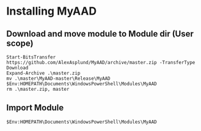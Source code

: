 # Installing MyAAD


## Download and move module to Module dir (User scope)

    Start-BitsTransfer https://github.com/AlexAsplund/MyAAD/archive/master.zip -TransferType Download
    Expand-Archive .\master.zip
    mv .\master\MyAAD-master\Release\MyAAD $Env:HOMEPATH\Documents\WindowsPowerShell\Modules\MyAAD
    rm .\master.zip, master

## Import Module
    
    $Env:HOMEPATH\Documents\WindowsPowerShell\Modules\MyAAD